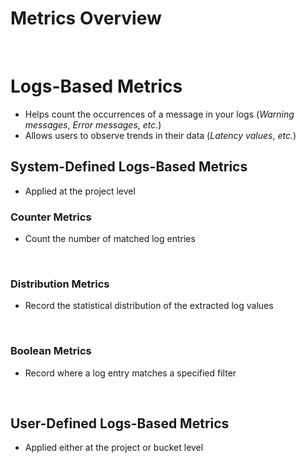 # Metrics Overview

<br>

# Logs-Based Metrics

* Helps count the occurrences of a message in your logs (*Warning messages*, *Error messages*, *etc.*)
* Allows users to observe trends in their data (*Latency values*, *etc.*)

## System-Defined Logs-Based Metrics

* Applied at the project level

### Counter Metrics

* Count the number of matched log entries

<br>

### Distribution Metrics

* Record the statistical distribution of the extracted log values

<br>

### Boolean Metrics

* Record where a log entry matches a specified filter

<br>

## User-Defined Logs-Based Metrics

* Applied either at the project or bucket level